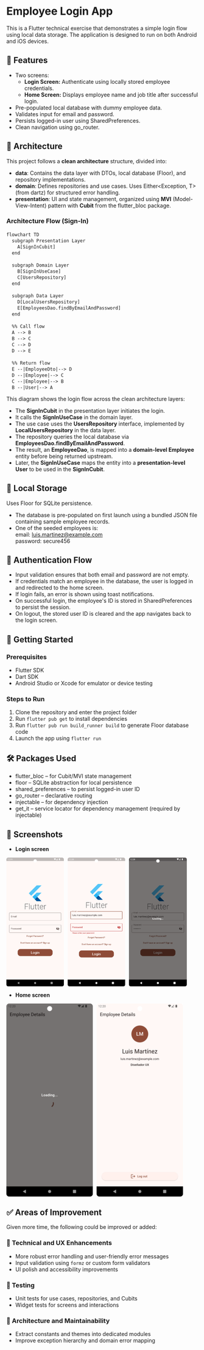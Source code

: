 # Employee Login App

This is a Flutter technical exercise that demonstrates a simple login flow using local data storage.
The application is designed to run on both Android and iOS devices.

## 📱 Features

- Two screens:
    - **Login Screen:** Authenticate using locally stored employee credentials.
    - **Home Screen:** Displays employee name and job title after successful login.
- Pre-populated local database with dummy employee data.
- Validates input for email and password.
- Persists logged-in user using SharedPreferences.
- Clean navigation using go_router.

## 🧱 Architecture

This project follows a **clean architecture** structure, divided into:

- **data**: Contains the data layer with DTOs, local database (Floor), and repository
  implementations.
- **domain**: Defines repositories and use cases. Uses Either<Exception, T> (from dartz) for
  structured error handling.
- **presentation**: UI and state management, organized using **MVI** (Model-View-Intent) pattern
  with **Cubit** from the flutter_bloc package.

### Architecture Flow (Sign-In)

```mermaid
flowchart TD
  subgraph Presentation Layer
    A[SignInCubit]
  end

  subgraph Domain Layer
    B[SignInUseCase]
    C[UsersRepository]
  end

  subgraph Data Layer
    D[LocalUsersRepository]
    E[EmployeesDao.findByEmailAndPassword]
  end

  %% Call flow
  A --> B
  B --> C
  C --> D
  D --> E

  %% Return flow
  E --|EmployeeDto|--> D
  D --|Employee|--> C
  C --|Employee|--> B
  B --|User|--> A
```

This diagram shows the login flow across the clean architecture layers:

- The **SignInCubit** in the presentation layer initiates the login.
- It calls the **SignInUseCase** in the domain layer.
- The use case uses the **UsersRepository** interface, implemented by **LocalUsersRepository** in
  the data layer.
- The repository queries the local database via **EmployeesDao.findByEmailAndPassword**.
- The result, an **EmployeeDao**, is mapped into a **domain-level Employee** entity before being
  returned upstream.
- Later, the **SignInUseCase** maps the entity into a **presentation-level User** to be used in the
  **SignInCubit**.

## 💾 Local Storage

Uses Floor for SQLite persistence.

- The database is pre-populated on first launch using a bundled JSON file containing sample employee
  records.
- One of the seeded employees is:  
  email: luis.martinez@example.com  
  password: secure456

## 🔐 Authentication Flow

- Input validation ensures that both email and password are not empty.
- If credentials match an employee in the database, the user is logged in and redirected to the home
  screen.
- If login fails, an error is shown using toast notifications.
- On successful login, the employee's ID is stored in SharedPreferences to persist the session.
- On logout, the stored user ID is cleared and the app navigates back to the login screen.

## 🚀 Getting Started

### Prerequisites

- Flutter SDK
- Dart SDK
- Android Studio or Xcode for emulator or device testing

### Steps to Run

1. Clone the repository and enter the project folder
2. Run `flutter pub get` to install dependencies
3. Run `flutter pub run build_runner build` to generate Floor database code
4. Launch the app using `flutter run`

## 🛠️ Packages Used

- flutter_bloc – for Cubit/MVI state management
- floor – SQLite abstraction for local persistence
- shared_preferences – to persist logged-in user ID
- go_router – declarative routing
- injectable – for dependency injection
- get_it – service locator for dependency management (required by injectable)

## 📸 Screenshots

- **Login screen**

<div style="display: flex; gap: 10px;">
  <img src="screenshots/Login_1.png" alt="Login empty" width="30%" />
  <img src="screenshots/Login_2.png" alt="Login errors" width="30%" />
  <img src="screenshots/Login_3.png" alt="Login loading" width="30%" />
</div>

- **Home screen**

<div style="display: flex; gap: 10px;">
  <img src="screenshots/Home_2.png" alt="Home loading" width="45%" />
  <img src="screenshots/Home_1.png" alt="Home" width="45%" />
</div>

## ✅ Areas of Improvement

Given more time, the following could be improved or added:

### 🔧 Technical and UX Enhancements

- More robust error handling and user-friendly error messages
- Input validation using `formz` or custom form validators
- UI polish and accessibility improvements

### 🧪 Testing

- Unit tests for use cases, repositories, and Cubits
- Widget tests for screens and interactions

### 🧱 Architecture and Maintainability

- Extract constants and themes into dedicated modules
- Improve exception hierarchy and domain error mapping

